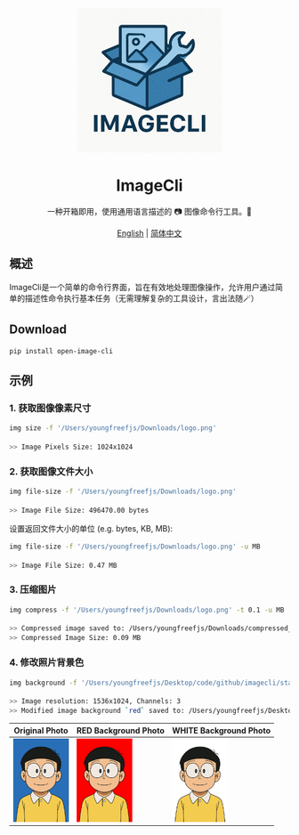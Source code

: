 <p align="center">
  <img alt="Imagecli"  width="260" src="static/logo.png">
</p>


<h1 align="center">ImageCli</h1>
<div align="center">
    一种开箱即用，使用通用语言描述的 📷 图像命令行工具。🔧
</div>

<div align="center">

[English](./README.md) | [简体中文](./README_ZH.md)

</div>

## 概述
ImageCli是一个简单的命令行界面，旨在有效地处理图像操作，允许用户通过简单的描述性命令执行基本任务（无需理解复杂的工具设计，言出法随🪄）


## Download
```shell 
pip install open-image-cli
`````

## 示例

### 1. 获取图像像素尺寸
```bash
img size -f '/Users/youngfreefjs/Downloads/logo.png'

>> Image Pixels Size: 1024x1024
```

### 2. 获取图像文件大小
```bash
img file-size -f '/Users/youngfreefjs/Downloads/logo.png'

>> Image File Size: 496470.00 bytes
```
设置返回文件大小的单位 (e.g. bytes, KB, MB):
```bash
img file-size -f '/Users/youngfreefjs/Downloads/logo.png' -u MB

>> Image File Size: 0.47 MB
```

### 3. 压缩图片
```bash
img compress -f '/Users/youngfreefjs/Downloads/logo.png' -t 0.1 -u MB

>> Compressed image saved to: /Users/youngfreefjs/Downloads/compressed_logo.png
>> Compressed Image Size: 0.09 MB
```


### 4. 修改照片背景色
```bash
img background -f '/Users/youngfreefjs/Desktop/code/github/imagecli/static/passport_photo_blue.png' -c 'RED' 

>> Image resolution: 1536x1024, Channels: 3
>> Modified image background `red` saved to: /Users/youngfreefjs/Desktop/code/github/imagecli/static/background_RED_passport_photo_blue.png
```
| Original Photo        | RED Background Photo         | WHITE Background Photo        |
|-----------------------|------------------------------|-------------------------------|
| <img src="./static/passport_photo_blue.png" alt="Original Photo" width="100"/> | <img src="./static/background_RED_passport_photo_blue.png" alt="RED Background Photo" width="100"/> | <img src="./static/background_WHITE_passport_photo_blue.png" alt="WHITE Background Photo" width="100"/> |
